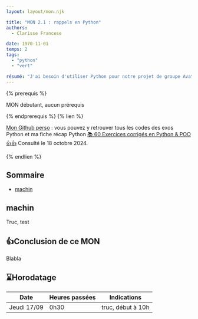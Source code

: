 ```yaml
---
layout: layout/mon.njk

title: "MON 2.1 : rappels en Python"
authors:
  - Clarisse Francese

date: 1970-11-01
temps: 2
tags:
  - "python"
  - "vert"

résumé: "J'ai besoin d'utiliser Python pour notre projet de groupe Avat'Art, or je n'ai pas touché à ce logiciel depuis la fin de la prépa. Je compte donc dépoussiérer mes connaissances et essayer de retrouver une partie de mon niveau d'avant."
---
```


{% prerequis %}

MON débutant, aucun prérequis

{% endprerequis %}
{% lien %}

[Mon Github perso](https://github.com/Clarisse-Francese/GithubClarisse.git) : vous pouvez y retrouver tous les codes des exos Python et ma fiche récap Python
[📚 60 Exercices corrigés en Python & POO👍👍](https://www.coodemaroc.com/2021/09/python.html) Consulté le 18 octobre 2024.

{% endlien %}

## Sommaire

- [machin](#definition)

<h2 id=definition> machin</h2>

Truc, test

## 👍Conclusion de ce MON

Blabla

## ⌛Horodatage

| Date | Heures passées | Indications |
| -------- | -------- |-------- |
| Jeudi 17/09 | 0h30 | truc, début à 10h |
